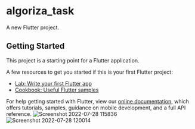 # algoriza_task

A new Flutter project.

## Getting Started

This project is a starting point for a Flutter application.

A few resources to get you started if this is your first Flutter project:

- [Lab: Write your first Flutter app](https://flutter.dev/docs/get-started/codelab)
- [Cookbook: Useful Flutter samples](https://flutter.dev/docs/cookbook)

For help getting started with Flutter, view our
[online documentation](https://flutter.dev/docs), which offers tutorials,
samples, guidance on mobile development, and a full API reference.
![Screenshot 2022-07-28 115836](https://user-images.githubusercontent.com/32270487/181491608-06634e7b-bdc0-4502-a8b2-627f0d0b7d6d.png)
![Screenshot 2022-07-28 120014](https://user-images.githubusercontent.com/32270487/181491613-6adb7afb-cbf7-4ced-b191-a3ec4b90f387.png)
